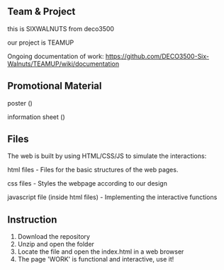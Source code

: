 ## Team & Project

this is SIXWALNUTS from deco3500

our project is TEAMUP

Ongoing documentation of work: https://github.com/DECO3500-Six-Walnuts/TEAMUP/wiki/documentation

## Promotional Material

poster ()

information sheet ()

## Files

The web is built by using HTML/CSS/JS to simulate the interactions:

html files - Files for the basic structures of the web pages.

css files - Styles the webpage according to our design

javascript file (inside html files) - Implementing the interactive functions

## Instruction
1. Download the repository
2. Unzip and open the folder
3. Locate the file and open the index.html in a web browser
4. The page 'WORK' is functional and interactive, use it! 
